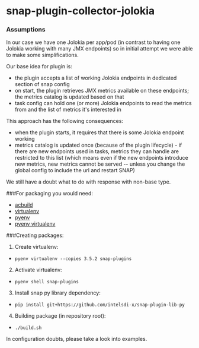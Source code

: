 # snap-plugin-collector-jolokia

### Assumptions

In our case we have one Jolokia per app/pod (in contrast to having one Jolokia working with many JMX endpoints) so in initial attempt we were able to make some simplifications.

Our base idea for plugin is:

- the plugin accepts a list of working Jolokia endpoints in dedicated section of snap config
- on start, the plugin retrieves JMX metrics available on these endpoints; the metrics catalog is updated based on that
- task config can hold one (or more) Jolokia endpoints to read the metrics from and the list of metrics it's interested in

This approach has the following consequences:

- when the plugin starts, it requires that there is some Jolokia endpoint working
- metrics catalog is updated once (because of the plugin lifecycle) - if there are new endpoints used in tasks, metrics they can handle are restricted to this list
(which means even if the new endpoints introduce new metrics, new metrics cannot be served -- unless you change the global config to include the url and restart SNAP)

We still have a doubt what to do with response with non-base type.

###For packaging you would need:

- [acbuild](https://github.com/containers/build)
- [virtualenv](https://pypi.python.org/pypi/virtualenv)
- [pyenv](https://github.com/yyuu/pyenv)
- [pyenv virtualenv](https://github.com/yyuu/pyenv-virtualenv)

###Creating packages:

1. Create virtualenv:
  * ```pyenv virtualenv --copies 3.5.2 snap-plugins```
2. Activate virtualenv:
  * ```pyenv shell snap-plugins```
3. Install snap py library dependency:
  * ```pip install git+https://github.com/intelsdi-x/snap-plugin-lib-py```
4. Building package (in repository root):
  * ```./build.sh```


In configuration doubts, please take a look into examples.

